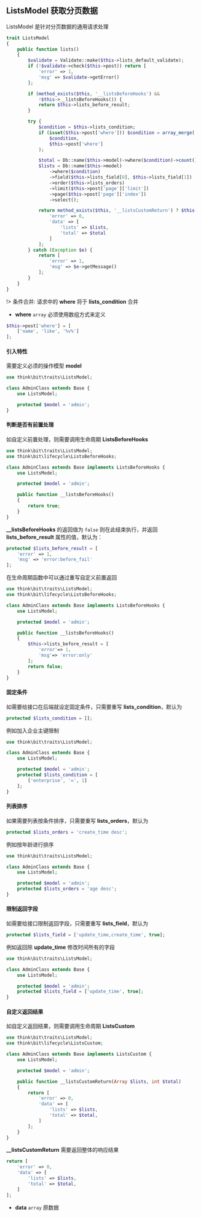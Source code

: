 ## ListsModel 获取分页数据

ListsModel 是针对分页数据的通用请求处理

```php
trait ListsModel
{
    public function lists()
    {
        $validate = Validate::make($this->lists_default_validate);
        if (!$validate->check($this->post)) return [
            'error' => 1,
            'msg' => $validate->getError()
        ];

        if (method_exists($this, '__listsBeforeHooks') &&
            !$this->__listsBeforeHooks()) {
            return $this->lists_before_result;
        }

        try {
            $condition = $this->lists_condition;
            if (isset($this->post['where'])) $condition = array_merge(
                $condition,
                $this->post['where']
            );

            $total = Db::name($this->model)->where($condition)->count();
            $lists = Db::name($this->model)
                ->where($condition)
                ->field($this->lists_field[0], $this->lists_field[1])
                ->order($this->lists_orders)
                ->limit($this->post['page']['limit'])
                ->page($this->post['page']['index'])
                ->select();

            return method_exists($this, '__listsCustomReturn') ? $this->__listsCustomReturn($lists, $total) : [
                'error' => 0,
                'data' => [
                    'lists' => $lists,
                    'total' => $total
                ]
            ];
        } catch (Exception $e) {
            return [
                'error' => 1,
                'msg' => $e->getMessage()
            ];
        }
    }
}
```

!> 条件合并: 请求中的 **where** 将于 **lists_condition** 合并

- **where** `array` 必须使用数组方式来定义

```php
$this->post['where'] = [
    ['name', 'like', '%v%']
];
```

#### 引入特性

需要定义必须的操作模型 **model**

```php
use think\bit\traits\ListsModel;

class AdminClass extends Base {
    use ListsModel;

    protected $model = 'admin';
}
```

#### 判断是否有前置处理

如自定义前置处理，则需要调用生命周期 **ListsBeforeHooks**

```php
use think\bit\traits\ListsModel;
use think\bit\lifecycle\ListsBeforeHooks;

class AdminClass extends Base implements ListsBeforeHooks {
    use ListsModel;

    protected $model = 'admin';

    public function __listsBeforeHooks()
    {
        return true;
    }
}
```

**__listsBeforeHooks** 的返回值为 `false` 则在此结束执行，并返回 **lists_before_result** 属性的值，默认为：

```php
protected $lists_before_result = [
    'error' => 1,
    'msg' => 'error:before_fail'
];
```

在生命周期函数中可以通过重写自定义前置返回

```php
use think\bit\traits\ListsModel;
use think\bit\lifecycle\ListsBeforeHooks;

class AdminClass extends Base implements ListsBeforeHooks {
    use ListsModel;

    protected $model = 'admin';

    public function __listsBeforeHooks()
    {
        $this->lists_before_result = [
            'error'=> 1,
            'msg'=> 'error:only'
        ];
        return false;
    }
}
```

#### 固定条件

如需要给接口在后端就设定固定条件，只需要重写 **lists_condition**，默认为

```php
protected $lists_condition = [];
```

例如加入企业主键限制

```php
use think\bit\traits\ListsModel;

class AdminClass extends Base {
    use ListsModel;

    protected $model = 'admin';
    protected $lists_condition = [
        ['enterprise', '=', 1]
    ];
}
```

#### 列表排序

如果需要列表按条件排序，只需要重写 **lists_orders**，默认为

```php
protected $lists_orders = 'create_time desc';
```

例如按年龄进行排序

```php
use think\bit\traits\ListsModel;

class AdminClass extends Base {
    use ListsModel;

    protected $model = 'admin';
    protected $lists_orders = 'age desc';
}
```

#### 限制返回字段

如需要给接口限制返回字段，只需要重写 **lists_field**，默认为

```php
protected $lists_field = ['update_time,create_time', true];
```

例如返回除 **update_time** 修改时间所有的字段

```php
use think\bit\traits\ListsModel;

class AdminClass extends Base {
    use ListsModel;

    protected $model = 'admin';
    protected $lists_field = ['update_time', true];
}
```

#### 自定义返回结果

如自定义返回结果，则需要调用生命周期 **ListsCustom**

```php
use think\bit\traits\ListsModel;
use think\bit\lifecycle\ListsCustom;

class AdminClass extends Base implements ListsCustom {
    use ListsModel;

    protected $model = 'admin';

    public function __listsCustomReturn(Array $lists, int $total)
    {
        return [
            'error' => 0,
            'data' => [
                'lists' => $lists,
                'total' => $total,
            ]
        ];
    }
}
```

**__listsCustomReturn** 需要返回整体的响应结果

```php
return [
    'error' => 0,
    'data' => [
        'lists' => $lists,
        'total' => $total,
    ]
];
```

- **data** `array` 原数据